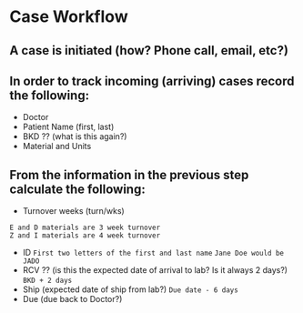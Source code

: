 # Case Workflow
## A case is initiated (how? Phone call, email, etc?)
## In order to track incoming (arriving) cases record the following:
- Doctor
- Patient Name (first, last)
- BKD ?? (what is this again?)
- Material and Units
## From the information in the previous step calculate the following:
- Turnover weeks (turn/wks)
```
E and D materials are 3 week turnover
Z and I materials are 4 week turnover
```
- ID
```First two letters of the first and last name```
```Jane Doe would be JADO```
- RCV ?? (is this the expected date of arrival to lab?  Is it always 2 days?)
```BKD + 2 days```
- Ship (expected date of ship from lab?)
```Due date - 6 days```
- Due (due back to Doctor?)
